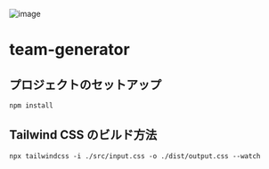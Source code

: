 ![image](https://user-images.githubusercontent.com/46528946/183275250-c193bc53-0126-4cde-93c5-d73c692a15e2.png)

# team-generator

## プロジェクトのセットアップ

```shell
npm install
```

## Tailwind CSS のビルド方法

```shell
npx tailwindcss -i ./src/input.css -o ./dist/output.css --watch
```
